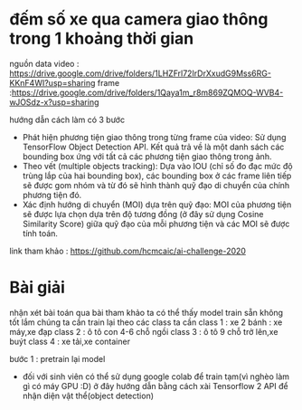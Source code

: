 # đếm số xe qua camera giao thông trong 1 khoảng thời gian

nguồn data 
video : https://drive.google.com/drive/folders/1LHZFrl72IrDrXxudG9Mss6RG-KKnF4WI?usp=sharing
frame :https://drive.google.com/drive/folders/1Qaya1m_r8m869ZQMOQ-WVB4-wJOSdz-x?usp=sharing

hướng dẫn cách làm
có 3 bước
- Phát hiện phương tiện giao thông trong từng frame của video: Sử dụng TensorFlow Object Detection API. Kết quả trả về là một danh sách các bounding box ứng với tất cả các phương tiện giao thông trong ảnh.
- Theo vết (multiple objects tracking): Dựa vào IOU (chỉ số đo đạc mức độ trùng lắp của hai bounding box), các bounding box ở các frame liên tiếp sẽ được gom nhóm và từ đó sẽ hình thành quỹ đạo di chuyển của chính phương tiện đó.
- Xác định hướng di chuyển (MOI) dựa trên quỹ đạo: MOI của phương tiện sẽ được lựa chọn dựa trên độ tương đồng (ở đây sử dụng Cosine Similarity Score) giữa quỹ đạo của mỗi phương tiện và các MOI sẽ được tính toán.

link tham khảo : https://github.com/hcmcaic/ai-challenge-2020

# Bài giải
nhận xét bài toán
qua bài tham khảo ta có thể thấy model train sẵn không tốt lắm chúng ta cần train lại theo các class ta cần 
class 1 : xe 2 bánh : xe máy,xe đạp
class 2 : ô tô con 4-6 chỗ ngồi
class 3 : ô tô 9 chỗ trở lên,xe buýt
class 4 : xe tải,xe container

bước 1 : pretrain lại model
- đối với sinh viên có thể sử dụng google colab để train tạm(vì nghèo làm gì có máy GPU :D)
ở đây hướng dẫn bằng cách xài Tensorflow 2 API để nhận diện vật thể(object detection)



